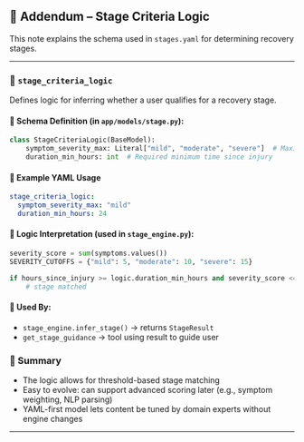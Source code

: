 ## 🧠 Addendum – Stage Criteria Logic

This note explains the schema used in `stages.yaml` for determining recovery stages.

---

### 🔹 `stage_criteria_logic`
Defines logic for inferring whether a user qualifies for a recovery stage.

#### 🔸 Schema Definition (in `app/models/stage.py`):
```python
class StageCriteriaLogic(BaseModel):
    symptom_severity_max: Literal["mild", "moderate", "severe"]  # Maximum allowed symptom score severity
    duration_min_hours: int  # Required minimum time since injury
```

#### 🔸 Example YAML Usage
```yaml
stage_criteria_logic:
  symptom_severity_max: "mild"
  duration_min_hours: 24
```

#### 🔸 Logic Interpretation (used in `stage_engine.py`):
```python
severity_score = sum(symptoms.values())
SEVERITY_CUTOFFS = {"mild": 5, "moderate": 10, "severe": 15}

if hours_since_injury >= logic.duration_min_hours and severity_score <= SEVERITY_CUTOFFS[logic.symptom_severity_max]:
    # stage matched
```

#### 🔸 Used By:
- `stage_engine.infer_stage()` → returns `StageResult`
- `get_stage_guidance` → tool using result to guide user

### 📌 Summary
- The logic allows for threshold-based stage matching
- Easy to evolve: can support advanced scoring later (e.g., symptom weighting, NLP parsing)
- YAML-first model lets content be tuned by domain experts without engine changes

---